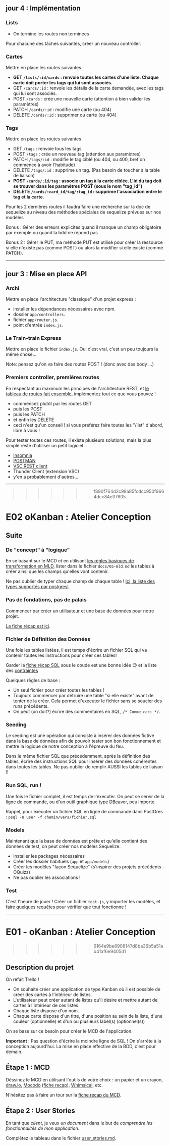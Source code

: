 ## jour 4 : Implémentation

### Lists

- On termine les routes non terminées

Pour chacune des tâches suivantes, créer un nouveau controller.

### Cartes

Mettre en place les routes suivantes :

- **GET `/lists/:id/cards` : renvoie toutes les cartes d'une liste. Chaque carte doit porter les tags qui lui sont associés.**
- GET `/cards/:id` : renvoie les détails de la carte demandée, avec les tags qui lui sont associés.
- POST `/cards` : crée une nouvelle carte (attention à bien valider les paramètres)
- PATCH `/cards/:id` : modifie une carte (ou 404)
- DELETE `/cards/:id` : supprimer ou carte (ou 404)

### Tags

Mettre en place les routes suivantes

- GET `/tags` : renvoie tous les tags
- POST `/tags` : crée un nouveau tag (attention aux paramètres)
- PATCH `/tags/:id` : modifie le tag ciblé (ou 404, ou 400, bref on commence à avoir l'habitude)
- DELETE `/tags/:id` : supprime un tag. (Pas besoin de toucher à la table de liaison)
- **POST `/cards/:id/tag` : associe un tag à la carte ciblée. L'id du tag doit se trouver dans les paramètres POST (sous le nom "tag_id")**
- **DELETE `/cards/:card_id/tag/:tag_id` : supprime l'association entre le tag et la carte.**

Pour les 2 dernières routes il faudra faire une recherche sur la doc de sequelize au niveau des méthodes spéciales de sequelize prévues sur nos modèles

Bonus : Gérer des erreurs explicites quand il manque un champ obligatoire par exemple ou quand la bdd ne répond pas

Bonus 2 : Gérer le PUT, ma méthode PUT est utilisé pour créer la ressource si elle n'existe pas (comme POST) ou alors la modifier si elle existe (comme PATCH).

---

## jour 3 : Mise en place API

### Archi

Mettre en place l'architecture "classique" d'un projet express :

- installer les dépendances nécessaires avec npm.
- dossier `app/controllers`.
- fichier `app/router.js`.
- point d'entrée `index.js`.

### Le Train-train Express

Mettre en place le fichier `index.js`. Oui c'est vrai, c'est un peu toujours la même chose...

Note: pensez qu'on va faire des routes POST ! (donc avec des body ...)

### Premiers controller, premières routes

En respectant au maximum les principes de l'architecture REST, et [le tableau de routes fait ensemble](./docs/routes_REST.md), implémentez tout ce que vous pouvez !

- commencez plutôt par les routes GET
- puis les POST
- puis les PATCH
- et enfin les DELETE
- ceci n'est qu'un conseil ! si vous préférez faire toutes les "/list" d'abord, libre à vous !

Pour tester toutes ces routes, il existe plusieurs solutions, mais la plus simple reste d'utiliser un petit logiciel :

- [Insomnia](https://support.insomnia.rest/article/23-installation#ubuntu)
- [POSTMAN](https://www.getpostman.com/)
- [VSC REST client](https://marketplace.visualstudio.com/items?itemName=humao.rest-client)
- Thunder Client (extension VSC)
- y'en a probablement d'autres...

---

>>>>>>> f890f764d2c98a85fcdcc950f9664dcc84e37605
# E02 oKanban : Atelier Conception

## Suite

### De "concept" à "logique"

En se basant sur le MCD et en utilisant [les règles basiques de transformation en MLD](https://kourou.oclock.io/ressources/fiche-recap/mld/), lister dans le fichier `docs/05-mld.md` les tables à créer ainsi que les champs qu'elles vont contenir.

Ne pas oublier de typer chaque champ de chaque table ! [Ici, la liste des types supportés par postgresl](https://www.postgresql.org/docs/9.2/datatype.html#DATATYPE-TABLE).

### Pas de fondations, pas de palais

Commencer par créer un utilisateur et une base de données pour notre projet.

[La fiche récap est ici](https://kourou.oclock.io/ressources/fiche-recap/postgresql/).

### Fichier de Définition des Données

Une fois les tables listées, il est temps d'écrire un fichier SQL qui va contenir toutes les instructions pour créer ces tables!

Garder la [fiche récap SQL](https://kourou.oclock.io/ressources/fiche-recap/le-langage-sql/) sous le coude est une bonne idée :wink: et la liste des [contraintes](https://www.postgresql.org/docs/current/ddl-constraints.html)

Quelques règles de base :

- Un seul fichier pour créer toutes les tables !
- Toujours commencer par détruire une table "si elle existe" avant de tenter de la créer. Cela permet d'executer le fichier sans se soucier des runs précédents.
- On peut (on doit?) écrire des commentaires en SQL, `/* Comme ceci */`.

### Seeding

Le seeding est une opération qui consiste à insérer des données fictive dans la base de données afin de pouvoir tester son bon fonctionnement et mettre la logique de notre conception à l'épreuve du feu.

Dans le même fichier SQL que précédemment, après la définition des tables, écrire des instructions SQL pour insérer des données cohérentes dans toutes les tables. Ne pas oublier de remplir AUSSI les tables de liaison !!

### Run SQL, run !

Une fois le fichier complet, il est temps de l'executer. On peut se servir de la ligne de commande, ou d'un outil graphique type DBeaver, peu importe.

Rappel, pour executer un fichier SQL en ligne de commande dans PostGres : `psql -U user -f chemin/vers/fichier.sql`

### Models

Maintenant que la base de données est prête et qu'elle contient des données de test, on peut créer nos modèles Sequelize.

- Installer les packages nécessaires
- Créer les dossier habituels (`app` et `app/models`)
- Créer les modèles "façon Sequelize" (s'inspirer des projets précédents - OQuizz)
- Ne pas oublier les associations !

### Test

C'est l'heure de jouer ! Créer un fichier `test.js`, y importer les modèles, et faire quelques requêtes pour vérifier que tout fonctionne !

---

# E01 - oKanban : Atelier Conception
>>>>>>> 6164e9be8908147d8ba36b5a51ab41af6e9405d1

## Description du projet

On refait Trello !

- On souhaite créer une application de type Kanban où il est possible de créer des cartes à l'intérieur de listes.
- L'utilisateur peut créer autant de listes qu'il désire et mettre autant de cartes à l'intérieur de ces listes.
- Chaque liste dispose d'un nom.
- Chaque carte dispose d'un titre, d'une position au sein de la liste, d'une couleur (optionnelle) et d'un ou plusieurs label(s) (optionnel(s))

On se base sur ce besoin pour créer le MCD de l'application.

**Important** : Pas question d'écrire la moindre ligne de SQL ! On s'arrête à la conception aujourd'hui. La mise en place effective de la BDD, c'est pour demain.

## Étape 1 : MCD

Déssinez le MCD en utilisant l'outils de votre choix : un papier et un crayon, [draw.io](https://draw.io), [Mocodo](http://mocodo.wingi.net/) ([fiche recap](https://kourou.oclock.io/ressources/fiche-recap/mocodo/)), [Whimsical](https://whimsical.com/), etc.

N'hésitez pas à faire un tour sur la [fiche recap du MCD](https://kourou.oclock.io/ressources/fiche-recap/mcd-modele-conceptuel-de-donnees/).


## Étape 2 : User Stories

En tant que _client_, je veux _un document_ dans le but de _comprendre les fonctionnalités de mon application_.

Complètez le tableau dans le fichier [user_stories.md](./user_stories.md).
